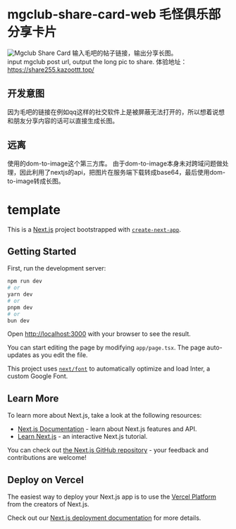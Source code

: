 # mgclub-share-card-web 毛怪俱乐部分享卡片
![Mgclub Share Card](https://github.com/KazooTTT/mgclub-share-card-web/assets/31075337/0842af6b-7c4a-485a-9d4e-5686ed6fbedf)
输入毛吧的帖子链接，输出分享长图。  
input mgclub post url, output the long pic to share.
体验地址：  
https://share255.kazoottt.top/

## 开发意图
因为毛吧的链接在例如qq这样的社交软件上是被屏蔽无法打开的，所以想着说想和朋友分享内容的话可以直接生成长图。

## 远离
使用的dom-to-image这个第三方库。
由于dom-to-image本身未对跨域问题做处理，因此利用了nextjs的api，把图片在服务端下载转成base64，最后使用dom-to-image转成长图。


# template

This is a [Next.js](https://nextjs.org/) project bootstrapped with [`create-next-app`](https://github.com/vercel/next.js/tree/canary/packages/create-next-app).

## Getting Started

First, run the development server:

```bash
npm run dev
# or
yarn dev
# or
pnpm dev
# or
bun dev
```

Open [http://localhost:3000](http://localhost:3000) with your browser to see the result.

You can start editing the page by modifying `app/page.tsx`. The page auto-updates as you edit the file.

This project uses [`next/font`](https://nextjs.org/docs/basic-features/font-optimization) to automatically optimize and load Inter, a custom Google Font.

## Learn More

To learn more about Next.js, take a look at the following resources:

- [Next.js Documentation](https://nextjs.org/docs) - learn about Next.js features and API.
- [Learn Next.js](https://nextjs.org/learn) - an interactive Next.js tutorial.

You can check out [the Next.js GitHub repository](https://github.com/vercel/next.js/) - your feedback and contributions are welcome!

## Deploy on Vercel

The easiest way to deploy your Next.js app is to use the [Vercel Platform](https://vercel.com/new?utm_medium=default-template&filter=next.js&utm_source=create-next-app&utm_campaign=create-next-app-readme) from the creators of Next.js.

Check out our [Next.js deployment documentation](https://nextjs.org/docs/deployment) for more details.
